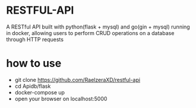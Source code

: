 # RESTFUL-API
A RESTful API built with python(flask + mysql) and go(gin + mysql) running in docker,
allowing users to perform CRUD operations on a database through HTTP requests
# how to use
* git clone https://github.com/RaelzeraXD/restful-api
* cd Apidb/flask
* docker-compose up
* open your browser on localhost:5000
